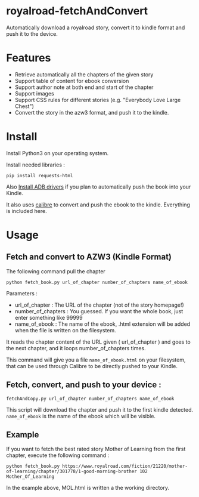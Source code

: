 # royalroad-fetchAndConvert
Automatically download a royalroad story, convert it to kindle format and push it to the device.


# Features

* Retrieve automatically all the chapters of the given story
* Support table of content for ebook conversion
* Support author note at both end and start of the chapter
* Support images
* Support CSS rules for different stories (e.g. "Everybody Love Large Chest")
* Convert the story in the azw3 format, and push it to the kindle.

# Install

Install Python3 on your operating system. 

Install needed libraries : 

	pip install requests-html

Also [Install ADB drivers](https://adb.clockworkmod.com/) if you plan to automatically push the book into your Kindle.



It also uses [calibre](https://github.com/kovidgoyal/calibre) to convert and push the ebook to the kindle. Everything is included here.  

# Usage

## Fetch and convert to AZW3 (Kindle Format)

The following command pull the chapter

	python fetch_book.py url_of_chapter number_of_chapters name_of_ebook

Parameters :  

* url_of_chapter : The URL of the chapter (not of the story homepage!)
* number_of_chapters : You guessed. If you want the whole book, just enter something like 99999
* name_of_ebook : The name of the ebook, .html extension will be added when the file is written on the filesystem.

It reads the chapter content of the URL given ( url_of_chapter ) and goes to the next chapter, and it loops number_of_chapters times.  

This command will give you a file ```name_of_ebook.html``` on your filesystem, that can be used through Calibre to be directly pushed to your Kindle. 


## Fetch, convert, and push to your device : 

	fetchAndCopy.py url_of_chapter number_of_chapters name_of_ebook

This script will download the chapter and push it to the first kindle detected. ```name_of_ebook``` is the name of the ebook which will be visible.


## Example  

If you want to fetch the best rated story Mother of Learning from the first chapter, execute the following command :

    python fetch_book.py https://www.royalroad.com/fiction/21220/mother-of-learning/chapter/301778/1-good-morning-brother 102 Mother_Of_Learning
  
In the example above, MOL.html is written a the working directory.

